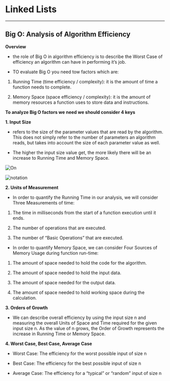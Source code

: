 # Linked Lists

-----


## Big O: Analysis of Algorithm Efficiency

**Overview**

- the role of Big O in algorithm efficiency is to describe the Worst Case of efficiency an algorithm can have in performing it’s job.

- TO evaluate Big O you need tow factors which are:

1. Running Time (time efficiency / complexity): it is the amount of time a function needs to complete.

2. Memory Space (space efficiency / complexity): it is the amount of memory resources a function uses to store data and instructions.

**To analyze Big O factors we need we should consider 4 keys**

**1. Input Size**

- refers to the size of the parameter values that are read by the algorithm. This does not simply refer to the number of parameters an algorithm reads, but takes into account the size of each parameter value as well.

- The higher the input size value get, the more likely there will be an increase to Running Time and Memory Space.

![On](https://miro.medium.com/max/742/1*WBYUz6Lh2Z21DQnEk-MWFQ.png)

![notation](https://encrypted-tbn0.gstatic.com/images?q=tbn:ANd9GcQmycL50k7v9h80C05_SjEh0-gDKDDfuQ6RtQ&usqp=CAU)

**2. Units of Measurement**

- In order to quantify the Running Time in our analysis, we will consider Three Measurements of time:

 1. The time in milliseconds from the start of a function execution until it ends.

 2. The number of operations that are executed.

 3. The number of “Basic Operations” that are executed.

 

 - In order to quantify Memory Space, we can consider Four Sources of Memory Usage during function run-time:

 1. The amount of space needed to hold the code for the algorithm.

2. The amount of space needed to hold the input data.

3. The amount of space needed for the output data.

4. The amount of space needed to hold working space during the calculation.

**3. Orders of Growth**

- We can describe overall efficiency by using the input size n and measuring the overall Units of Space and Time required for the given input size n. As the value of n grows, the Order of Growth represents the increase in Running Time or Memory Space.


**4. Worst Case, Best Case, Average Case**


- Worst Case: The efficiency for the worst possible input of size n

- Best Case: The efficiency for the best possible input of size n

- Average Case: The efficiency for a “typical” or “random” input of size n



